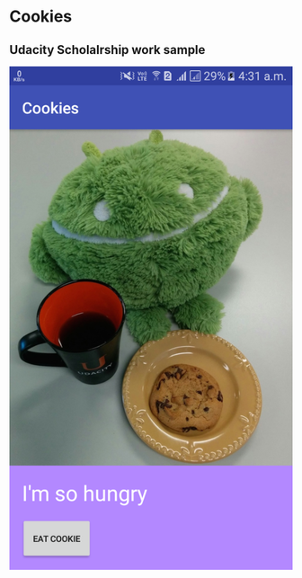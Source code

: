 # Cookies
## Udacity Scholalrship work sample
<img src="https://github.com/bipuldevashish/Cookies/blob/master/cookie.png">
